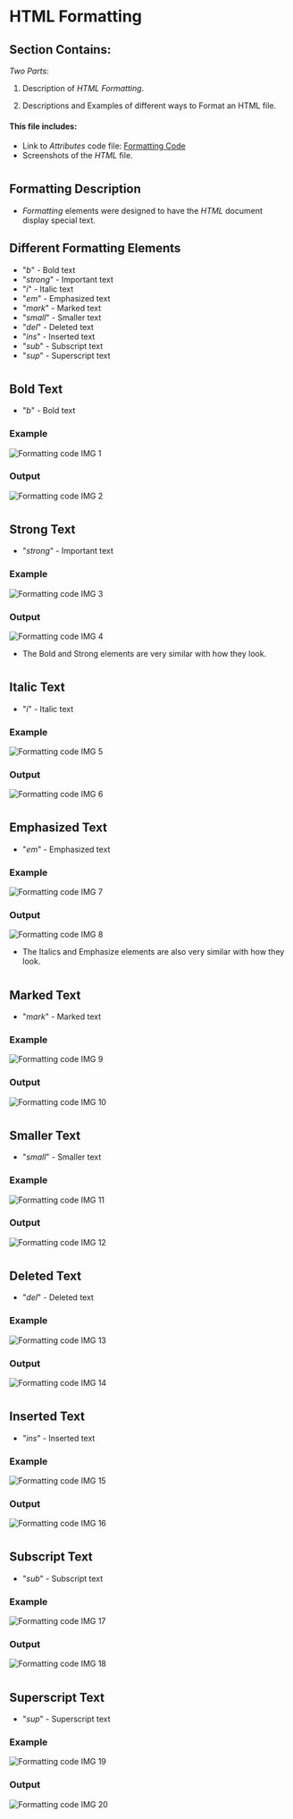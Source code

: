 # HTML Formatting

## Section Contains:

*Two Parts*:

1. Description of *HTML Formatting*.

2. Descriptions and Examples of different ways to Format an HTML file.


#### This file includes:

* Link to *Attributes* code file: [Formatting Code](formatting_code/index.html "Formatting file")
* Screenshots of the *HTML* file.

# 

## Formatting Description

* *Formatting* elements were designed to have the *HTML* document display special text.

## Different Formatting Elements

* "*b*" - Bold text
* "*strong*" - Important text
* "*i*" - Italic text
* "*em*" - Emphasized text
* "*mark*" - Marked text
* "*small*" - Smaller text
* "*del*" - Deleted text
* "*ins*" - Inserted text
* "*sub*" - Subscript text
* "*sup*" - Superscript text

#

## Bold Text

* "*b*" - Bold text

### Example

![Formatting code IMG 1](img/formatting_code_img_1.PNG "Formatting code IMG 1")

### Output

![Formatting code IMG 2](img/formatting_code_img_2.PNG "Formatting code IMG 2")

#

## Strong Text

* "*strong*" - Important text

### Example

![Formatting code IMG 3](img/formatting_code_img_3.PNG "Formatting code IMG 3")

### Output

![Formatting code IMG 4](img/formatting_code_img_4.PNG "Formatting code IMG 4")

* The Bold and Strong elements are very similar with how they look.

#

## Italic Text

* "*i*" - Italic text

### Example

![Formatting code IMG 5](img/formatting_code_img_5.PNG "Formatting code IMG 5")

### Output

![Formatting code IMG 6](img/formatting_code_img_6.PNG "Formatting code IMG 6")

#

## Emphasized Text

* "*em*" - Emphasized text

### Example

![Formatting code IMG 7](img/formatting_code_img_7.PNG "Formatting code IMG 7")

### Output

![Formatting code IMG 8](img/formatting_code_img_8.PNG "Formatting code IMG 8")

* The Italics and Emphasize elements are also very similar with how they look.

#

## Marked Text

* "*mark*" - Marked text

### Example

![Formatting code IMG 9](img/formatting_code_img_9.PNG "Formatting code IMG 9")

### Output

![Formatting code IMG 10](img/formatting_code_img_10.PNG "Formatting code IMG 10")

#

## Smaller Text

* "*small*" - Smaller text

### Example

![Formatting code IMG 11](img/formatting_code_img_11.PNG "Formatting code IMG 11")

### Output

![Formatting code IMG 12](img/formatting_code_img_12.PNG "Formatting code IMG 12")

#

## Deleted Text

* "*del*" - Deleted text

### Example

![Formatting code IMG 13](img/formatting_code_img_13.PNG "Formatting code IMG 13")

### Output

![Formatting code IMG 14](img/formatting_code_img_14.PNG "Formatting code IMG 14")

#

## Inserted Text

* "*ins*" - Inserted text

### Example

![Formatting code IMG 15](img/formatting_code_img_15.PNG "Formatting code IMG 15")

### Output

![Formatting code IMG 16](img/formatting_code_img_16.PNG "Formatting code IMG 16")

#

## Subscript Text

* "*sub*" - Subscript text

### Example

![Formatting code IMG 17](img/formatting_code_img_17.PNG "Formatting code IMG 17")

### Output

![Formatting code IMG 18](img/formatting_code_img_18.PNG "Formatting code IMG 18")

#

## Superscript Text

* "*sup*" - Superscript text

### Example

![Formatting code IMG 19](img/formatting_code_img_19.PNG "Formatting code IMG 19")

### Output

![Formatting code IMG 20](img/formatting_code_img_20.PNG "Formatting code IMG 20")


